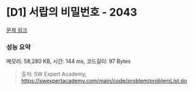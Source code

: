 # [D1] 서랍의 비밀번호 - 2043 

[문제 링크](https://swexpertacademy.com/main/code/problem/problemDetail.do?contestProbId=AV5QJ_8KAx8DFAUq) 

### 성능 요약

메모리: 58,280 KB, 시간: 144 ms, 코드길이: 97 Bytes



> 출처: SW Expert Academy, https://swexpertacademy.com/main/code/problem/problemList.do